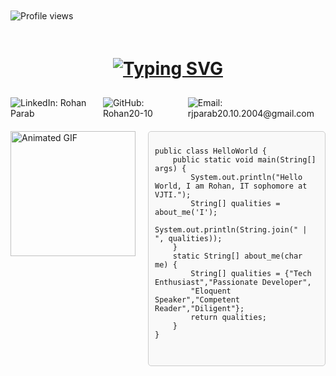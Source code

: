 <div style="display: flex; justify-content: space-between; align-items: flex-start; width: 100%;">
    <div style="margin-top: 10px;">
        <img src="https://komarev.com/ghpvc/?username=Rohan20-10&label=Profile+views&color=blue&style=flat"
            alt="Profile views" />
    </div>
</div>

<div style="display: flex; justify-content: center; align-items: center; flex-direction: column; margin-top: 20px;">
    <h1 align="center">
        <a href="https://github.com/Rohan20-10">
            <img src="https://readme-typing-svg.herokuapp.com?font=Fira+Code&weight=500&size=30&pause=1000&color=2F6EE0&width=435&lines=Hi%2C+I'm+ROHAN+PARAB"
                alt="Typing SVG" />
        </a>
    </h1>
    <div style="display: flex; justify-content: flex-start; align-items: flex-start; margin-top: 10px;">
        <a href="https://www.linkedin.com/in/parabrohan2004/" style="text-decoration: none;">
            <img src="https://img.shields.io/badge/-parabrohan2004-blue?style=flat&logo=Linkedin&logoColor=white"
                alt="LinkedIn: Rohan Parab" />
        </a>
        <a href="https://github.com/Rohan20-10" style="text-decoration: none; margin-left: 10px;">
            <img src="https://img.shields.io/github/followers/Rohan20-10?label=follow&style=social" alt="GitHub: Rohan20-10"
                />
        </a>
        <a href="mailto:rjparab20.10.2004@gmail.com" style="text-decoration: none; margin-left: 10px;">
            <img src="https://img.shields.io/badge/-rjparab20.10.2004-red?style=social&logo=gmail"
                alt="Email: rjparab20.10.2004@gmail.com" />
        </a>
    </div>
</div>
<div style="display: flex; align-items: flex-start; margin-top: 20px;">
    <div style="flex: 0 0 auto; margin-right: 20px;">
        <img src="https://i.pinimg.com/originals/91/90/8a/91908ad2f9aef293ed840739a291e9db.gif"
            style="width: 200px; height: auto;" alt="Animated GIF" />
    </div>
    <div style="flex: 1; border: 1px solid #ccc; padding: 10px; border-radius: 5px; background-color: #f9f9f9; overflow-x: auto;">
        <pre style="margin: 0; white-space: pre-wrap;">
<code>
public class HelloWorld {
    public static void main(String[] args) {
        System.out.println("Hello World, I am Rohan, IT sophomore at VJTI.");
        String[] qualities = about_me('I');
        System.out.println(String.join(" | ", qualities));
    }
    static String[] about_me(char me) {
        String[] qualities = {"Tech Enthusiast","Passionate Developer",
        "Eloquent Speaker","Competent Reader","Diligent"};
        return qualities;
    }
}
</code>
        </pre>
    </div>
</div>





<!---
Rohan20-10/Rohan20-10 is a ✨ special ✨ repository because its `README.md` (this file) appears on your GitHub profile.
You can click the Preview link to take a look at your changes.
--->
